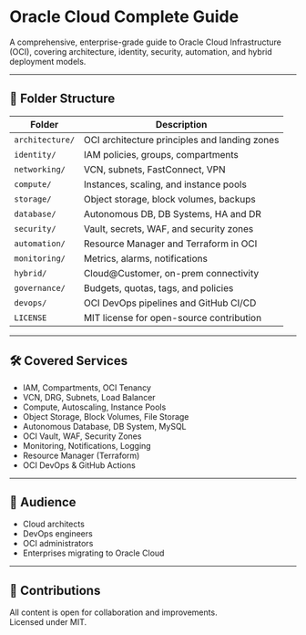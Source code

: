 
# Oracle Cloud Complete Guide

A comprehensive, enterprise-grade guide to Oracle Cloud Infrastructure (OCI), covering architecture, identity, security, automation, and hybrid deployment models.

---

## 📁 Folder Structure

| Folder               | Description |
|----------------------|-------------|
| `architecture/`      | OCI architecture principles and landing zones |
| `identity/`          | IAM policies, groups, compartments |
| `networking/`        | VCN, subnets, FastConnect, VPN |
| `compute/`           | Instances, scaling, and instance pools |
| `storage/`           | Object storage, block volumes, backups |
| `database/`          | Autonomous DB, DB Systems, HA and DR |
| `security/`          | Vault, secrets, WAF, and security zones |
| `automation/`        | Resource Manager and Terraform in OCI |
| `monitoring/`        | Metrics, alarms, notifications |
| `hybrid/`            | Cloud@Customer, on-prem connectivity |
| `governance/`        | Budgets, quotas, tags, and policies |
| `devops/`            | OCI DevOps pipelines and GitHub CI/CD |
| `LICENSE`            | MIT license for open-source contribution |

---

## 🛠 Covered Services

- IAM, Compartments, OCI Tenancy
- VCN, DRG, Subnets, Load Balancer
- Compute, Autoscaling, Instance Pools
- Object Storage, Block Volumes, File Storage
- Autonomous Database, DB System, MySQL
- OCI Vault, WAF, Security Zones
- Monitoring, Notifications, Logging
- Resource Manager (Terraform)
- OCI DevOps & GitHub Actions

---

## 👤 Audience

- Cloud architects
- DevOps engineers
- OCI administrators
- Enterprises migrating to Oracle Cloud

---

## 🤝 Contributions

All content is open for collaboration and improvements.  
Licensed under MIT.
